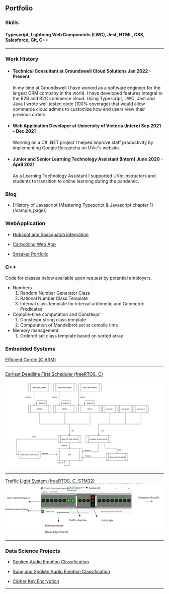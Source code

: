 ## Portfolio
### Skills
#### Typescript, Lightning Web Components (LWC), Jest, HTML, CSS, Salesforce, Git, C++ 
---

### Work History 
- #### Technical Consultant at Groundswell Cloud Solutions Jan 2022 - Present

  In my time at Groundswell I have worked as a software engineer for the largest CRM company in the world. 
  I have developed features integral to the B2B and B2C commerce cloud. Using Typescript, LWC, Jest and Java I wrote well tested code (100% coverage) that would allow commerce cloud admins to customize how end users view their previous orders.  

- #### Web Application Developer at University of Victoria (Intern) Sep 2021 - Dec 2021
  Working on a C# .NET project I helped improve staff productivity by implementing Google Recaptcha on 
  UVic's website.  

- #### Junior and Senior Learning Technology Assistant (Intern) June 2020 - April 2021
  As a Learning Technology Assistant I supported UVic instructors and students to transition to online learning during the pandemic. 


### Blog 
  - [History of Javascript (Mastering Typescript & Javascript chapter 1) (/sample_page)]

### WebApplication

- [Hubspot and Saasquatch integration](https://github.com/SENG499-team-2/SaaSquatch-HubSpot-integration)

- [Carpooling Web App](https://carpoolcanada.herokuapp.com/)

- [Sneaker Portfolio](https://github.com/MAsimSENG/seng350f19-project-2-3/)


### C++ 
 Code for classes below available upon request by potential employers. 
  - Numbers  
    1. Random Number Generator Class
    2. Rational Number Class Template
    3. Interval class template for interval arithmetic and Geometric Predicates
  - Compile-time computation and Constexpr 
    1. Constexpr string class template
    2. Computation of Mandelbrot set at compile time
  - Memory management 
    1. Ordered set class template based on sorted array

### Embedded Systems

[Efficient Cordic (C,ARM)](https://github.com/MAsimSENG/Cordic)

---

[Earliest Deadline First Scheduler (freeRTOS, C)](/pdf/EDF_FOR_PORTFOLIO.pdf)
<img src="images/EDF_IMAGE.png?raw=true"/>

---
[Traffic Light System (freeRTOS, C, STM32)](/pdf/TLS_FOR_PORTFOLIO.pdf)
<img src="images/traffic_light_interface.png?raw=true"/>

---

### Data Science Projects

- [Spoken Audio Emotion Classification](/pdf/SpokenEmotion.pdf)

- [Sung and Spoken Audio Emotion Classification](/pdf/Spoken_Sung.pdf)

- [Cipher Key Encryption](https://github.com/MAsimSENG/Ciphers_Genetic_algorithm)


---

